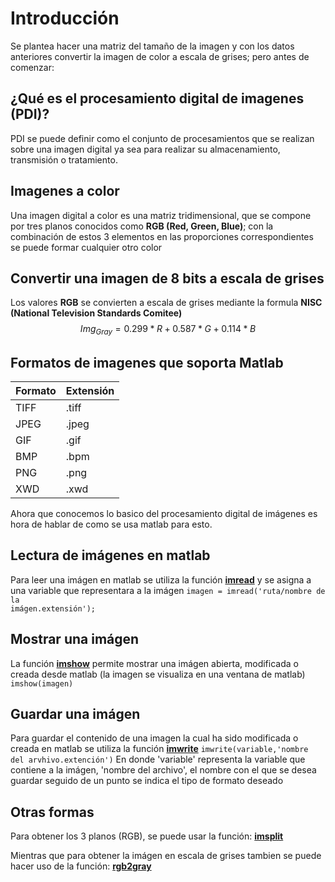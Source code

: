 # Introducción
Se plantea hacer una matriz del tamaño de la imagen y con los datos anteriores convertir la imagen de color a escala de grises; pero antes de comenzar:

## ¿Qué es el procesamiento digital de imagenes (PDI)?
PDI se puede definir como el conjunto de procesamientos que se realizan sobre una imagen digital ya sea para realizar su almacenamiento, transmisión o tratamiento.

## Imagenes a color
Una imagen digital a color es una matriz tridimensional, que se compone por tres planos conocidos como **RGB (Red, Green, Blue)**; con la combinación de estos 3 elementos en las proporciones correspondientes se puede formar cualquier otro color

## Convertir una imagen de 8 bits a escala de grises
Los valores **RGB** se convierten a escala de grises mediante la formula **NISC (National Television Standards Comitee)**
$$
Img_{Gray}=0.299*R+0.587*G+0.114*B
$$

## Formatos de imagenes que soporta Matlab
|Formato|Extensión|
|-------|---------|
|  TIFF |  .tiff  |
|JPEG   | .jpeg   |
| GIF   |  .gif   |
|BMP    | .bpm    |
|PNG    | .png    |
|XWD    | .xwd    |

Ahora que conocemos lo basico del procesamiento digital de imágenes es hora de hablar de como se usa matlab para esto.

## Lectura de imágenes en matlab
Para leer una imágen en matlab se utiliza la función <a href="https://la.mathworks.com/help/matlab/ref/imread.html"> **imread**</a> y se asigna a una variable que representara a la imágen
<code>imagen = imread('ruta/nombre de la imágen.extensión');</code>

## Mostrar una imágen
La función <a href="https://la.mathworks.com/help/images/ref/imshow.html?searchHighlight=imshow&s_tid=srchtitle_imshow_1">**imshow**</a> permite mostrar una imágen abierta, modificada o creada desde matlab (la imagen se visualiza en una ventana de matlab)
<code>imshow(imagen)</code>

## Guardar una imágen
Para guardar el contenido de una imagen la cual ha sido modificada o creada en matlab se utiliza la función <a href="https://la.mathworks.com/help/matlab/ref/imwrite.html?s_tid=doc_ta">**imwrite**</a>
<code>imwrite(variable,'nombre del arvhivo.extención')</code>
En donde 'variable' representa la variable que contiene a la imágen, 'nombre del archivo', el nombre con el que se desea guardar seguido de un punto se indica el tipo de formato deseado

## Otras formas
Para obtener los 3 planos (RGB), se puede usar la función: <a href= "https://la.mathworks.com/help/images/ref/imsplit.html?searchHighlight=imsplit&s_tid=srchtitle_imsplit_1">**imsplit**</a>

Mientras que para obtener la imágen en escala de grises tambien se puede hacer uso de la función: <a href="https://la.mathworks.com/help/matlab/ref/rgb2gray.html?s_tid=doc_ta">**rgb2gray**</a>